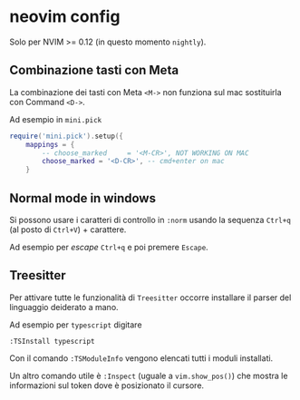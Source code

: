 # neovim config

Solo per NVIM >= 0.12 (in questo momento `nightly`).

## Combinazione tasti con Meta

La combinazione dei tasti con Meta `<M->` non funziona sul mac sostituirla con Command `<D->`.

Ad esempio in `mini.pick`

```lua
require('mini.pick').setup({
	mappings = {
		-- choose_marked     = '<M-CR>', NOT WORKING ON MAC
		choose_marked = '<D-CR>', -- cmd+enter on mac
	}
```

## Normal mode in windows

Si possono usare i caratteri di controllo in `:norm` usando la sequenza `Ctrl+q` (al posto di `Ctrl+V`) + carattere.

Ad esempio per _escape_ `Ctrl+q` e poi premere `Escape`.

## Treesitter

Per attivare tutte le funzionalità di `Treesitter` occorre installare il parser del linguaggio deiderato a mano.

Ad esempio per `typescript` digitare

```
:TSInstall typescript
```

Con il comando `:TSModuleInfo` vengono elencati tutti i moduli installati.

Un altro comando utile è `:Inspect` (uguale a `vim.show_pos()`) che mostra le informazioni sul token dove è posizionato il cursore.
